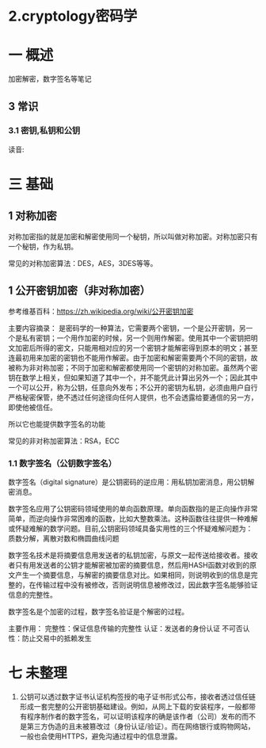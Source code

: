 # 2.cryptology密码学

# 一 概述
加密解密，数字签名等笔记

## 3 常识
### 3.1 密钥,私钥和公钥
读音:

# 三 基础
## 1 对称加密
对称加密指的就是加密和解密使用同一个秘钥，所以叫做对称加密。对称加密只有一个秘钥，作为私钥。

常见的对称加密算法：DES，AES，3DES等等。

## 1 公开密钥加密（非对称加密）
参考维基百科：https://zh.wikipedia.org/wiki/公开密钥加密

主要内容摘录：
是密码学的一种算法，它需要两个密钥，一个是公开密钥，另一个是私有密钥；一个用作加密的时候，另一个则用作解密。使用其中一个密钥把明文加密后所得的密文，只能用相对应的另一个密钥才能解密得到原本的明文；甚至连最初用来加密的密钥也不能用作解密。由于加密和解密需要两个不同的密钥，故被称为非对称加密；不同于加密和解密都使用同一个密钥的对称加密。虽然两个密钥在数学上相关，但如果知道了其中一个，并不能凭此计算出另外一个；因此其中一个可以公开，称为公钥，任意向外发布；不公开的密钥为私钥，必须由用户自行严格秘密保管，绝不透过任何途径向任何人提供，也不会透露给要通信的另一方，即使他被信任。

所以它也能提供数字签名的功能

常见的非对称加密算法：RSA，ECC
### 1.1 数字签名（公钥数字签名）
数字签名（digital signature）是公钥密码的逆应用：用私钥加密消息，用公钥解密消息。

数字签名应用了公钥密码领域使用的单向函数原理。单向函数指的是正向操作非常简单，而逆向操作非常困难的函数，比如大整数乘法。这种函数往往提供一种难解或怀疑难解的数学问题。目前,公钥密码领域具备实用性的三个怀疑难解问题为：质数分解，离散对数和椭圆曲线问题

数字签名技术是将摘要信息用发送者的私钥加密，与原文一起传送给接收者。接收者只有用发送者的公钥才能解密被加密的摘要信息，然后用HASH函数对收到的原文产生一个摘要信息，与解密的摘要信息对比。如果相同，则说明收到的信息是完整的，在传输过程中没有被修改，否则说明信息被修改过，因此数字签名能够验证信息的完整性。

数字签名是个加密的过程，数字签名验证是个解密的过程。

主要作用：
完整性：保证信息传输的完整性
认证：发送者的身份认证
不可否认性：防止交易中的抵赖发生

# 七 未整理
1. 公钥可以透过数字证书认证机构签授的电子证书形式公布，接收者透过信任链形成一套完整的公开密钥基础建设。例如，从网上下载的安装程序，一般都带有程序制作者的数字签名，可以证明该程序的确是该作者（公司）发布的而不是第三方伪造的且未被篡改过（身份认证/验证）。而在网络银行或购物网站，一般也会使用HTTPS，避免沟通过程中的信息泄露。
